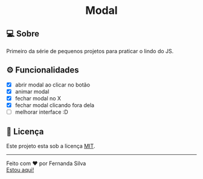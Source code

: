 <h1 align="center">Modal</h1>

## 💻 Sobre

Primeiro da série de pequenos projetos para praticar o lindo do JS.

## ⚙ Funcionalidades

- [X] abrir modal ao clicar no botão
- [X] animar modal
- [X] fechar modal no X
- [X] fechar modal clicando fora dela
- [ ] melhorar interface :D

## 📝 Licença

Este projeto esta sob a licença [MIT](LICENSE).

---

Feito com ❤️ por Fernanda Silva  
[Estou aqui!](https://www.linkedin.com/in/f-ernandasilva/)